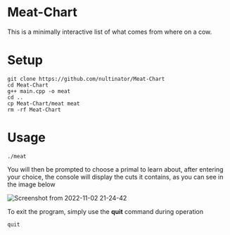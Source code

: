 # Meat-Chart
This is a minimally interactive list of what comes from where on a cow.

<h1>Setup</h1>

```shell
git clone https://github.com/nultinator/Meat-Chart
cd Meat-Chart
g++ main.cpp -o meat
cd ..
cp Meat-Chart/meat meat
rm -rf Meat-Chart
```
<h1>Usage</h1>

```
./meat
```

<p>You will then be prompted to choose a primal to learn about, after entering your choice, the console will display the cuts it contains, as you can see in the image below</p>

![Screenshot from 2022-11-02 21-24-42](https://user-images.githubusercontent.com/72562693/199631939-59d4b032-d2c3-4e7d-92a7-0928b2dc87ec.png)


<p>To exit the program, simply use the <b>quit</b> command during operation</p>

```
quit
```

